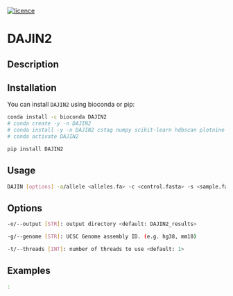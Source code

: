 
[![licence](https://img.shields.io/badge/License-MIT-blue.svg?style=flat-square)](https://choosealicense.com/licenses/mit/)
<!-- [![PyPI version](https://img.shields.io/badge/Install%20with-PyPI-brightgreen.svg?style=flat-square)](https://pypi.org/project/DAJIN2/)
[![install with bioconda](https://img.shields.io/badge/Install%20with-Bioconda-brightgreen.svg?style=flat-square)](https://anaconda.org/bioconda/DAJIN2) -->

# DAJIN2

## Description

## Installation

You can install `DAJIN2` using bioconda or pip:

```bash
conda install -c bioconda DAJIN2
# conda create -y -n DAJIN2
# conda install -y -n DAJIN2 cstag numpy scikit-learn hdbscan plotnine mappy pysam
# conda activate DAJIN2
```

```bash
pip install DAJIN2
```

<!-- > :warning: install `minimap2` and `samtools` when you use pip. -->

## Usage

```bash
DAJIN [options] -a/allele <alleles.fa> -c <control.fasta> -s <sample.fasta>
```

## Options

```bash
-o/--output [STR]: output directory <default: DAJIN2_results>

-g/--genome [STR]: UCSC Genome assembly ID. (e.g. hg38, mm10)

-t/--threads [INT]: number of threads to use <default: 1>
```

## Examples

```bash
:
```